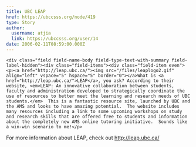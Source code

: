 ```yaml
---
title: UBC LEAP 
href: https://ubccsss.org/node/419
type: Story
author:
  username: atjia
  link: https://ubccsss.org/user/14
date: 2006-02-11T08:59:00.000Z
---
```



    <div class="field field-name-body field-type-text-with-summary field-label-hidden"><div class="field-items"><div class="field-item even"><p><a href="http://leap.ubc.ca/"><img src="/files/leaplogo2.gif" align="left" vspace="5" hspace="5" border="0"></a>What is <a href="http://leap.ubc.ca/">LEAP</a>, you ask? According to their website, <em>LEAP: An innovative collaboration between students, faculty and administration developed to strategically coordinate the use of resources to better meet the learning and research needs of UBC students.</em>  This is a fantastic resource site, launched by UBC and the AMS and looks to have amazing potential.  The website includes many resources including a link to some upcoming workshops on study and research skills that are offered free to students and information about the completely new AMS online tutoring initiative.  Sounds like a win-win scenario to me!</p>
<p>For more information about LEAP, check out <a href="http://leap.ubc.ca/">http://leap.ubc.ca/</a></p>
</div></div></div>    <footer>
          </footer>
    